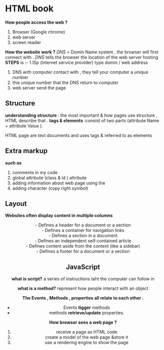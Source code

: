 # HTML book
**How people access the web ?**
1. Browser (Google chrome)
1. web server 
1. screen reader

**How the website work ?**
*DNS* = Domin Name system , the browser will first connect with .
*DNS* tells the browser the location of the web server hosting
**STEPS** is :- 
1.ISp  (internet service provider) type domin / web address
1. DNS with computer contact with , they tell your computer a unique number 
1. this unique number that the DNS return to computer 
1. web server send the page 

## Structure 
**understanding structure** : the most important & how pages use structure , HTML describe that .
**tags & elements** :consist of two parts (attribute Name + attribute Value ).

HTML page are text documents and uses tags & referred to as elements 


## Extra markup 
**such as**
1. comments in my code 
1. global attribute (class & id ) attribute 
1. adding information about web page using the <meta>
1. adding character (copy right symbol)

## Layout 
**Websites often display content in multiple columns**
<header> - Defines a header for a document or a section
<nav> - Defines a container for navigation links
<section> - Defines a section in a document
<article> - Defines an independent self-contained article
<aside> - Defines content aside from the content (like a sidebar)
<footer> - Defines a footer for a document or a section
 
  ## JavaScript 
  **what is script?**
  a series of instructions taht the computer can follow in 
  
  **what is a method?**
  represent how people interact with an object 
  
  **The Events , Methods , properties all relate to each other .**
  - Events **tigger** methods
  - methods **retrieve/update** properties.
  
  **How browser sees a web page ?**
  
  1. receive a page as HTML code 
  1. create a model of the web page &store it 
  1. use a rendering engine to show the page 
  
